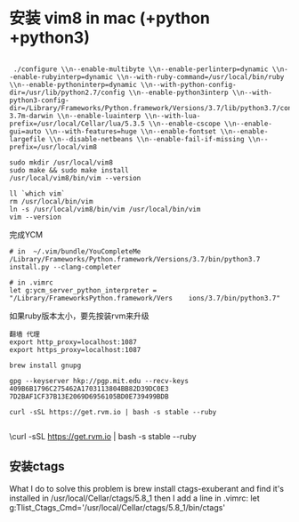 # 安装 vim8 in mac (+python +python3)

```

 ./configure \\n--enable-multibyte \\n--enable-perlinterp=dynamic \\n--enable-rubyinterp=dynamic \\n--with-ruby-command=/usr/local/bin/ruby \\n--enable-pythoninterp=dynamic \\n--with-python-config-dir=/usr/lib/python2.7/config \\n--enable-python3interp \\n--with-python3-config-dir=/Library/Frameworks/Python.framework/Versions/3.7/lib/python3.7/config-3.7m-darwin \\n--enable-luainterp \\n--with-lua-prefix=/usr/local/Cellar/lua/5.3.5 \\n--enable-cscope \\n--enable-gui=auto \\n--with-features=huge \\n--enable-fontset \\n--enable-largefile \\n--disable-netbeans \\n--enable-fail-if-missing \\n--prefix=/usr/local/vim8

sudo mkdir /usr/local/vim8 
sudo make && sudo make install
/usr/local/vim8/bin/vim --version 

ll `which vim`
rm /usr/local/bin/vim
ln -s /usr/local/vim8/bin/vim /usr/local/bin/vim
vim --version

```



完成YCM 
```
# in  ~/.vim/bundle/YouCompleteMe
/Library/Frameworks/Python.framework/Versions/3.7/bin/python3.7 install.py --clang-completer 

# in .vimrc
let g:ycm_server_python_interpreter = "/Library/FrameworksPython.framework/Vers    ions/3.7/bin/python3.7"
```









如果ruby版本太小，要先按装rvm来升级 
```
翻墙 代理 
export http_proxy=localhost:1087
export https_proxy=localhost:1087

brew install gnupg

gpg --keyserver hkp://pgp.mit.edu --recv-keys 409B6B1796C275462A1703113804BB82D39DC0E3 7D2BAF1CF37B13E2069D6956105BD0E739499BDB 

curl -sSL https://get.rvm.io | bash -s stable --ruby 


```

\curl -sSL https://get.rvm.io | bash -s stable --ruby 







## 安装ctags 
What I do to solve this problem is
brew install ctags-exuberant
and find it's installed in /usr/local/Cellar/ctags/5.8_1
then I add a line in .vimrc:
let g:Tlist_Ctags_Cmd='/usr/local/Cellar/ctags/5.8_1/bin/ctags'